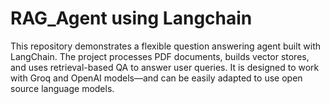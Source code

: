 # RAG_Agent using Langchain

This repository demonstrates a flexible question answering agent built with LangChain. The project processes PDF documents, builds vector stores, and uses retrieval-based QA to answer user queries. It is designed to work with Groq and OpenAI models—and can be easily adapted to use open source language models.

